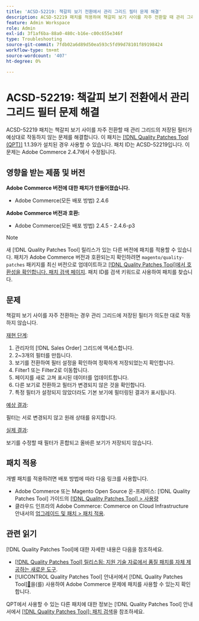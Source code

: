 ```yaml
---
title: 'ACSD-52219: 책갈피 보기 전환에서 관리 그리드 필터 문제 해결'
description: ACSD-52219 패치를 적용하여 책갈피 보기 사이를 자주 전환할 때 관리 그리드의 저장된 필터가 예상대로 작동하지 않는 Adobe Commerce 문제를 수정합니다.
feature: Admin Workspace
role: Admin
exl-id: 3f1af6ba-88a0-480c-b16e-c00c655e346f
type: Troubleshooting
source-git-commit: 7fdb02a6d89d50ea593c5fd99d78101f89198424
workflow-type: tm+mt
source-wordcount: '407'
ht-degree: 0%

---
```


# ACSD-52219: 책갈피 보기 전환에서 관리 그리드 필터 문제 해결

ACSD-52219 패치는 책갈피 보기 사이를 자주 전환할 때 관리 그리드의 저장된 필터가 예상대로 작동하지 않는 문제를 해결합니다. 이 패치는 [[!DNL Quality Patches Tool (QPT)]](https://experienceleague.adobe.com/en/docs/commerce-operations/tools/quality-patches-tool/quality-patches-tool-to-self-serve-quality-patches) 1.1.39가 설치된 경우 사용할 수 있습니다. 패치 ID는 ACSD-52219입니다. 이 문제는 Adobe Commerce 2.4.7에서 수정됩니다.

## 영향을 받는 제품 및 버전

**Adobe Commerce 버전에 대한 패치가 만들어졌습니다.**

* Adobe Commerce(모든 배포 방법) 2.4.6

**Adobe Commerce 버전과 호환:**

* Adobe Commerce(모든 배포 방법) 2.4.5 - 2.4.6-p3

>[!NOTE]
>
>새 [!DNL Quality Patches Tool] 릴리스가 있는 다른 버전에 패치를 적용할 수 있습니다. 패치가 Adobe Commerce 버전과 호환되는지 확인하려면 `magento/quality-patches` 패키지를 최신 버전으로 업데이트하고 [[!DNL Quality Patches Tool]에서 호환성을 확인합니다. 패치 검색 페이지](https://experienceleague.adobe.com/tools/commerce-quality-patches/index.html). 패치 ID를 검색 키워드로 사용하여 패치를 찾습니다.

## 문제

책갈피 보기 사이를 자주 전환하는 경우 관리 그리드에 저장된 필터가 의도한 대로 작동하지 않습니다.

<u>재현 단계</u>:

1. 관리자의 [!DNL Sales Order] 그리드에 액세스합니다.
1. 2~3개의 필터를 만듭니다.
1. 보기를 전환하여 필터 설정을 확인하여 정확하게 저장되었는지 확인합니다.
1. Filter1 또는 Filter2로 이동합니다.
1. 페이지를 새로 고쳐 표시된 데이터를 업데이트합니다.
1. 다른 보기로 전환하고 필터가 변경되지 않은 것을 확인합니다.
1. 특정 필터가 설정되지 않았더라도 기본 보기에 필터링된 결과가 표시됩니다.

<u>예상 결과</u>:

필터는 서로 변경되지 않고 원래 상태를 유지합니다.

<u>실제 결과</u>:

보기를 수정할 때 필터가 혼합되고 올바른 보기가 저장되지 않습니다.

## 패치 적용

개별 패치를 적용하려면 배포 방법에 따라 다음 링크를 사용합니다.

* Adobe Commerce 또는 Magento Open Source 온-프레미스: [!DNL Quality Patches Tool] 가이드의 [[!DNL Quality Patches Tool] > 사용량](/help/tools/quality-patches-tool/usage.md)
* 클라우드 인프라의 Adobe Commerce: Commerce on Cloud Infrastructure 안내서의 [업그레이드 및 패치 > 패치 적용](https://experienceleague.adobe.com/docs/commerce-cloud-service/user-guide/develop/upgrade/apply-patches.html).

## 관련 읽기

[!DNL Quality Patches Tool]에 대한 자세한 내용은 다음을 참조하세요.

* [[!DNL Quality Patches Tool] 릴리스됨: 지원 기술 자료에서 품질 패치를 자체 제공하는 새로운 도구](https://experienceleague.adobe.com/en/docs/commerce-operations/tools/quality-patches-tool/quality-patches-tool-to-self-serve-quality-patches).
* [!UICONTROL Quality Patches Tool] 안내서에서  [!DNL Quality Patches Tool][&#128279;](/help/tools/quality-patches-tool/patches-available-in-qpt/check-patch-for-magento-issue-with-magento-quality-patches.md)을(를) 사용하여 Adobe Commerce 문제에 패치를 사용할 수 있는지 확인합니다.


QPT에서 사용할 수 있는 다른 패치에 대한 정보는 [!DNL Quality Patches Tool] 안내서에서 [[!DNL Quality Patches Tool]: 패치 검색](https://experienceleague.adobe.com/tools/commerce-quality-patches/index.html)을 참조하세요.
